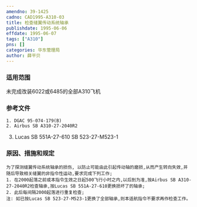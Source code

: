 ```yaml
---
amendno: 39-1425  
cadno: CAD1995-A310-03  
title: 检查缝翼传动系统轴承  
publishdate: 1995-06-06  
effdate: 1995-06-07  
tags: ["A310"]  
pns: []  
categories: 华东管理局  
author: 薛平贝  
---
```

  
### 适用范围  
未完成改装6022或6485的全部A310飞机  
  
<!--more-->  
### 参考文件  
    1. DGAC 95-074-179(B)  
    2. Airbus SB A310-27-2040R2  
3. Lucas SB 551A-27-610            SB 523-27-M523-1  
  
### 原因、措施和规定  
    为了探测缝翼传动系统轴承的损伤, 以防止可能由此引起传动轴的磨损,从而产生转向失效,并随后导致相关缝翼的非指令性运动,要求完成下列工作;  
    1. 在2000起落之前或本指令生效之日起500飞行小时之内,以后到为准,按Airbus SB A310-27-2040R2检查轴承,按Lucas SB 551A-27-610更换损坏了的轴承;  
    2. 此后每间隔2000起落进行重复检查;  
    注: 如已按Lucas SB 523-27-M523-1更换了全部轴承,则本适航指令不要求再作检查工作。  
  
